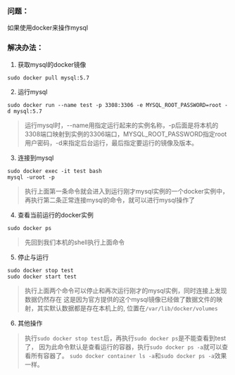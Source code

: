### 问题：
如果使用docker来操作mysql
### 解决办法：
1. 获取mysql的docker镜像
```
sudo docker pull mysql:5.7
```
2. 运行mysql
```
sudo docker run --name test -p 3308:3306 -e MYSQL_ROOT_PASSWORD=root -d mysql:5.7
```
> 运行mysql时，--name用指定运行起来的实例名称，-p后面是将本机的3308端口映射到实例的3306端口，MYSQL_ROOT_PASSWORD指定root用户密码，-d来指定后台运行，最后指定要运行的镜像及版本。

3. 连接到mysql
```
sudo docker exec -it test bash
mysql -uroot -p
```
> 执行上面第一条命令就会进入到运行刚才mysql实例的一个docker实例中，再执行第二条正常连接mysql的命令，就可以进行mysql操作了

4. 查看当前运行的docker实例
```
sudo docker ps
```
> 先回到我们本机的shell执行上面命令

5. 停止与运行
```
sudo docker stop test
sudo docker start test
```
> 执行上面两个命令可以停止和再次运行刚才的mysql实例，同时连接上发现数据仍然存在
> 这是因为官方提供的这个mysql镜像已经做了数据文件的映射，其实默认数据都是存在本机上的,
> 位置在```/var/lib/docker/volumes```

6. 其他操作
> 执行```sudo docker stop test```后，再执行```sudo docker ps```是不能查看到test了，
> 因为此命令默认是查看运行的容器，执行```sudo docker ps -a```就可以查看所有容器了。
> ```sudo docker container ls -a```和```sudo docker ps -a```效果一样。


